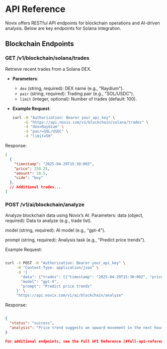 # API Reference

Novix offers RESTful API endpoints for blockchain operations and AI-driven analysis. Below are key endpoints for Solana integration.

## Blockchain Endpoints

### GET /v1/blockchain/solana/trades
Retrieve recent trades from a Solana DEX.

- **Parameters**:
  - `dex` (string, required): DEX name (e.g., "Raydium").
  - `pair` (string, required): Trading pair (e.g., "SOL/USDC").
  - `limit` (integer, optional): Number of trades (default: 100).

- **Example Request**:
  ```bash
  curl -H "Authorization: Bearer your_api_key" \
       -G "https://api.novix.com/v1/blockchain/solana/trades" \
       -d "dex=Raydium" \
       -d "pair=SOL/USDC" \
       -d "limit=50"

Response:
```json
[
  {
    "timestamp": "2025-04-29T15:30:00Z",
    "price": 150.25,
    "amount": 10.5,
    "side": "buy"
  },
  // Additional trades...
]
```
### POST /v1/ai/blockchain/analyze
Analyze blockchain data using Novix’s AI.
Parameters:
data (object, required): Data to analyze (e.g., trade list).

model (string, required): AI model (e.g., "gpt-4").

prompt (string, required): Analysis task (e.g., "Predict price trends").

Example Request:
```bash

curl -X POST -H "Authorization: Bearer your_api_key" \
     -H "Content-Type: application/json" \
     -d '{
       "data": {"trades": [{"timestamp": "2025-04-29T15:30:00Z", "price": 150.25, "amount": 10.5, "side": "buy"}]},
       "model": "gpt-4",
       "prompt": "Predict price trends"
     }' \
     "https://api.novix.com/v1/ai/blockchain/analyze"
```
Response:
```json

{
  "status": "success",
  "analysis": "Price trend suggests an upward movement in the next hour."
}

For additional endpoints, see the Full API Reference (#full-api-reference).

```
